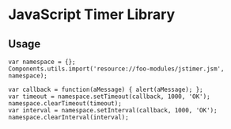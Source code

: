 # JavaScript Timer Library

## Usage

    var namespace = {};
    Components.utils.import('resource://foo-modules/jstimer.jsm', namespace);
    
    var callback = function(aMessage) { alert(aMessage); };
    var timeout = namespace.setTimeout(callback, 1000, 'OK');
    namespace.clearTimeout(timeout);
    var interval = namespace.setInterval(callback, 1000, 'OK');
    namespace.clearInterval(interval);

